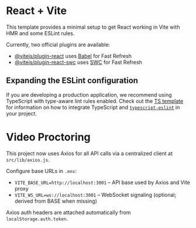 # React + Vite

This template provides a minimal setup to get React working in Vite with HMR and some ESLint rules.

Currently, two official plugins are available:

- [@vitejs/plugin-react](https://github.com/vitejs/vite-plugin-react/blob/main/packages/plugin-react) uses [Babel](https://babeljs.io/) for Fast Refresh
- [@vitejs/plugin-react-swc](https://github.com/vitejs/vite-plugin-react/blob/main/packages/plugin-react-swc) uses [SWC](https://swc.rs/) for Fast Refresh

## Expanding the ESLint configuration

If you are developing a production application, we recommend using TypeScript with type-aware lint rules enabled. Check out the [TS template](https://github.com/vitejs/vite/tree/main/packages/create-vite/template-react-ts) for information on how to integrate TypeScript and [`typescript-eslint`](https://typescript-eslint.io) in your project.

# Video Proctoring

This project now uses Axios for all API calls via a centralized client at `src/lib/axios.js`.

Configure base URLs in `.env`:

- `VITE_BASE_URL=http://localhost:3001` – API base used by Axios and Vite proxy
- `VITE_WS_URL=ws://localhost:3001` – WebSocket signaling (optional; derived from BASE when missing)

Axios auth headers are attached automatically from `localStorage.auth.token`.
